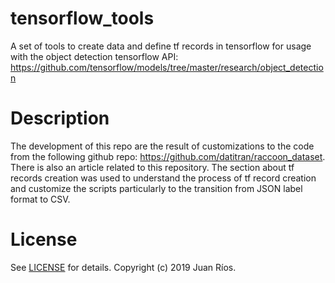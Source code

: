 # tensorflow_tools
A set of tools to create data and define tf records in tensorflow for usage with the object detection tensorflow API: https://github.com/tensorflow/models/tree/master/research/object_detection 

# Description

The development of this repo are the result of customizations to the code from the following github repo: https://github.com/datitran/raccoon_dataset. There is also an article related to this repository. The section about tf records creation was used to understand the process of tf record creation and customize the scripts particularly to the transition from JSON label format to CSV. 

# License
See [LICENSE](https://github.com/juandarr/tensorflow_tools/blob/master/LICENSE) for details. Copyright (c) 2019 Juan Ríos.
